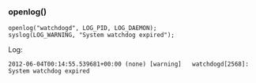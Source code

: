 ### openlog()

    openlog("watchdogd", LOG_PID, LOG_DAEMON);
    syslog(LOG_WARNING, "System watchdog expired");

Log:

    2012-06-04T00:14:55.539681+00:00 (none) [warning]   watchdogd[2568]:  System watchdog expired

